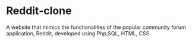 # Reddit-clone
A website that mimics the functionalities of the popular community forum application, Reddit, developed using Php,SQL, HTML, CSS
